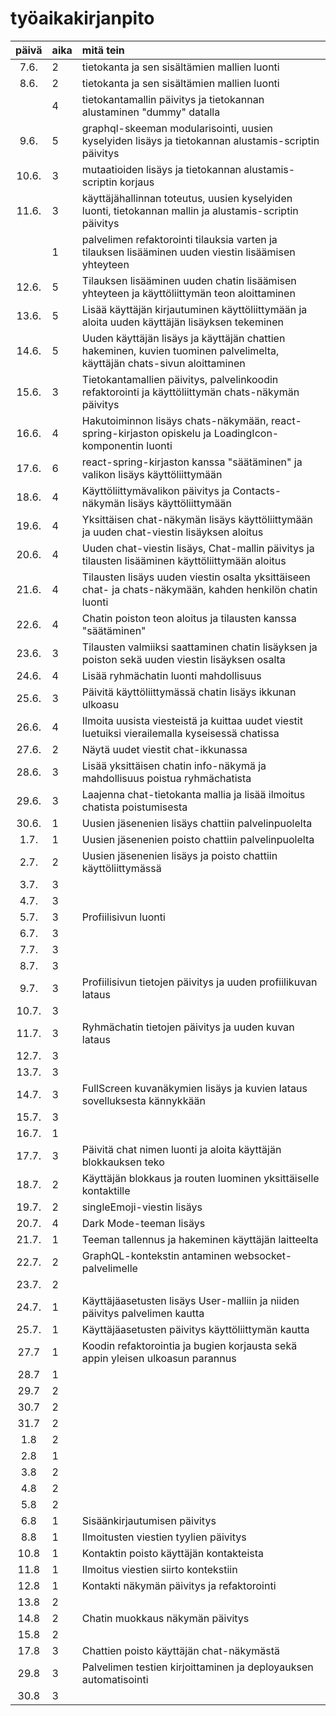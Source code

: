 # työaikakirjanpito

| päivä | aika | mitä tein                                                                                                                |
| :---: | :--- | :----------------------------------------------------------------------------------------------------------------------- |
| 7.6.  | 2    | tietokanta ja sen sisältämien mallien luonti                                                                             |
| 8.6.  | 2    | tietokanta ja sen sisältämien mallien luonti                                                                             |
|       | 4    | tietokantamallin päivitys ja tietokannan alustaminen "dummy" datalla                                                     |
| 9.6.  | 5    | graphql-skeeman modularisointi, uusien kyselyiden lisäys ja tietokannan alustamis-scriptin päivitys                      |
| 10.6. | 3    | mutaatioiden lisäys ja tietokannan alustamis-scriptin korjaus                                                            |
| 11.6. | 3    | käyttäjähallinnan toteutus, uusien kyselyiden luonti, tietokannan mallin ja alustamis-scriptin päivitys                  |
|       | 1    | palvelimen refaktorointi tilauksia varten ja tilauksen lisääminen uuden viestin lisäämisen yhteyteen                     |
| 12.6. | 5    | Tilauksen lisääminen uuden chatin lisäämisen yhteyteen ja käyttöliittymän teon aloittaminen                              |
| 13.6. | 5    | Lisää käyttäjän kirjautuminen käyttöliittymään ja aloita uuden käyttäjän lisäyksen tekeminen                             |
| 14.6. | 5    | Uuden käyttäjän lisäys ja käyttäjän chattien hakeminen, kuvien tuominen palvelimelta, käyttäjän chats-sivun aloittaminen |
| 15.6. | 3    | Tietokantamallien päivitys, palvelinkoodin refaktorointi ja käyttöliittymän chats-näkymän päivitys                       |
| 16.6. | 4    | Hakutoiminnon lisäys chats-näkymään, react-spring-kirjaston opiskelu ja LoadingIcon-komponentin luonti                   |
| 17.6. | 6    | react-spring-kirjaston kanssa "säätäminen" ja valikon lisäys käyttöliittymään                                            |
| 18.6. | 4    | Käyttöliittymävalikon päivitys ja Contacts-näkymän lisäys käyttöliittymään                                               |
| 19.6. | 4    | Yksittäisen chat-näkymän lisäys käyttöliittymään ja uuden chat-viestin lisäyksen aloitus                                 |
| 20.6. | 4    | Uuden chat-viestin lisäys, Chat-mallin päivitys ja tilausten lisääminen käyttöliittymään aloitus                         |
| 21.6. | 4    | Tilausten lisäys uuden viestin osalta yksittäiseen chat- ja chats-näkymään, kahden henkilön chatin luonti                |
| 22.6. | 4    | Chatin poiston teon aloitus ja tilausten kanssa "säätäminen"                                                             |
| 23.6. | 3    | Tilausten valmiiksi saattaminen chatin lisäyksen ja poiston sekä uuden viestin lisäyksen osalta                          |
| 24.6. | 4    | Lisää ryhmächatin luonti mahdollisuus                                                                                    |
| 25.6. | 3    | Päivitä käyttöliittymässä chatin lisäys ikkunan ulkoasu                                                                  |
| 26.6. | 4    | Ilmoita uusista viesteistä ja kuittaa uudet viestit luetuiksi vierailemalla kyseisessä chatissa                          |
| 27.6. | 2    | Näytä uudet viestit chat-ikkunassa                                                                                       |
| 28.6. | 3    | Lisää yksittäisen chatin info-näkymä ja mahdollisuus poistua ryhmächatista                                               |
| 29.6. | 3    | Laajenna chat-tietokanta mallia ja lisää ilmoitus chatista poistumisesta                                                 |
| 30.6. | 1    | Uusien jäsenenien lisäys chattiin palvelinpuolelta                                                                       |
| 1.7.  | 1    | Uusien jäsenenien poisto chattiin palvelinpuolelta                                                                       |
| 2.7.  | 2    | Uusien jäsenenien lisäys ja poisto chattiin käyttöliittymässä                                                            |
| 3.7.  | 3    |                                                                                                                          |
| 4.7.  | 3    |                                                                                                                          |
| 5.7.  | 3    | Profiilisivun luonti                                                                                                     |
| 6.7.  | 3    |                                                                                                                          |
| 7.7.  | 3    |                                                                                                                          |
| 8.7.  | 3    |                                                                                                                          |
| 9.7.  | 3    | Profiilisivun tietojen päivitys ja uuden profiilikuvan lataus                                                            |
| 10.7. | 3    |                                                                                                                          |
| 11.7. | 3    | Ryhmächatin tietojen päivitys ja uuden kuvan lataus                                                                      |
| 12.7. | 3    |                                                                                                                          |
| 13.7. | 3    |                                                                                                                          |
| 14.7. | 3    | FullScreen kuvanäkymien lisäys ja kuvien lataus sovelluksesta kännykkään                                                 |
| 15.7. | 3    |                                                                                                                          |
| 16.7. | 1    |                                                                                                                          |
| 17.7. | 3    | Päivitä chat nimen luonti ja aloita käyttäjän blokkauksen teko                                                           |
| 18.7. | 2    | Käyttäjän blokkaus ja routen luominen yksittäiselle kontaktille                                                          |
| 19.7. | 2    | singleEmoji-viestin lisäys                                                                                               |
| 20.7. | 4    | Dark Mode-teeman lisäys                                                                                                  |
| 21.7. | 1    | Teeman tallennus ja hakeminen käyttäjän laitteelta                                                                       |
| 22.7. | 2    | GraphQL-kontekstin antaminen websocket-palvelimelle                                                                      |
| 23.7. | 2    |                                                                                                                          |
| 24.7. | 1    | Käyttäjäasetusten lisäys User-malliin ja niiden päivitys palvelimen kautta                                               |
| 25.7. | 1    | Käyttäjäasetusten päivitys käyttöliittymän kautta                                                                        |
| 27.7  | 1    | Koodin refaktorointia ja bugien korjausta sekä appin yleisen ulkoasun parannus                                           |
| 28.7  | 1    |                                                                                                                          |
| 29.7  | 2    |                                                                                                                          |
| 30.7  | 2    |                                                                                                                          |
| 31.7  | 2    |                                                                                                                          |
|  1.8  | 2    |                                                                                                                          |
|  2.8  | 1    |                                                                                                                          |
|  3.8  | 2    |                                                                                                                          |
|  4.8  | 2    |                                                                                                                          |
|  5.8  | 2    |                                                                                                                          |
|  6.8  | 1    | Sisäänkirjautumisen päivitys                                                                                             |
|  8.8  | 1    | Ilmoitusten viestien tyylien päivitys                                                                                    |
| 10.8  | 1    | Kontaktin poisto käyttäjän kontakteista                                                                                  |
| 11.8  | 1    | Ilmoitus viestien siirto kontekstiin                                                                                     |
| 12.8  | 1    | Kontakti näkymän päivitys ja refaktorointi                                                                               |
| 13.8  | 2    |                                                                                                                          |
| 14.8  | 2    | Chatin muokkaus näkymän päivitys                                                                                         |
| 15.8  | 2    |                                                                                                                          |
| 17.8  | 3    | Chattien poisto käyttäjän chat-näkymästä                                                                                 |
| 29.8  | 3    | Palvelimen testien kirjoittaminen ja deployauksen automatisointi                                                         |
| 30.8  | 3    |                                                                                                                          |

